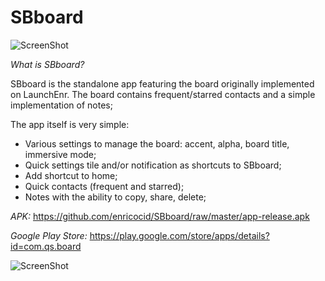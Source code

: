 # SBboard

![ScreenShot](https://raw.githubusercontent.com/enricocid/SBboard/master/art2.png)

*What is SBboard?*

SBboard is the standalone app featuring the board originally implemented on LaunchEnr. The board contains frequent/starred contacts and a simple implementation of notes;

The app itself is very simple:

- Various settings to manage the board: accent, alpha, board title, immersive mode;
- Quick settings tile and/or notification as shortcuts to SBboard;
- Add shortcut to home;
- Quick contacts (frequent and starred);
- Notes with the ability to copy, share, delete;

*APK:* https://github.com/enricocid/SBboard/raw/master/app-release.apk

*Google Play Store:* https://play.google.com/store/apps/details?id=com.qs.board

![ScreenShot](https://raw.githubusercontent.com/enricocid/SBboard/master/notes.gif)
